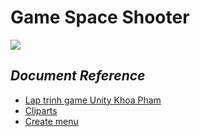 # **Game Space Shooter**  
![](https://lh3.googleusercontent.com/34pze46t2iBzfZXikhFiIv5vfh94H9BlUfGoyWN7uzJcj7fZ1xT91sSeKy-U2HfC9eJr7qxget90TufEtic3u747yKLDwYnaSMXRO7K3VxiD3nrx1xs=w371)  
## *Document Reference*
* [Lap trinh game Unity Khoa Pham](https://www.youtube.com/watch?v=qHxjVmmCOKY&index=7&list=PLzrVYRai0riTSuqroXJk4E6Vs1W3njjo0)
* [Cliparts](http://cliparts.co/)
* [Create menu](https://www.youtube.com/watch?v=WSlfgmXIuTU)
